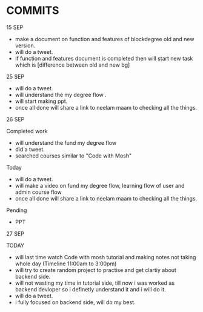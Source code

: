 # COMMITS

15 SEP 


- make a document on function and features of blockdegree old and new version.
- will do a tweet.
- if function and features document is completed then will start new task which is [difference between old and new bg]


25 SEP

- will do a tweet.
- will understand the my degree flow .
- will start making ppt.
- once all done will share a link to neelam maam to checking all the things.


26 SEP

Completed work 
- will understand the fund my degree flow 
- did a tweet.
- searched courses similar to "Code with Mosh"

Today
- will do a tweet.
- will make a video on fund my degree flow, learning flow of user and admin course flow 
- once all done will share a link to neelam maam to checking all the things.

Pending 
- PPT


27 SEP

TODAY 
- will last time watch Code with mosh tutorial and making notes not taking whole day (Timeline 11:00am to 3:00pm) 
- will try to create random project to practise and get clartiy about backend side.
- will not wasting my time in tutorial side, till now i was worked as backend devloper so i definetly understand it and i will do it.
- will do a tweet.
- i fully focused on backend side, will do my best.
